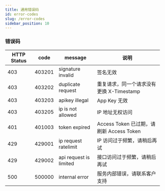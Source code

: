 ```yaml
---
title: 通用错误码
id: error-codes
slug: /error-codes
sidebar_position: 10
---
```


### 错误码

| HTTP Status | code   | message                | 说明                                     |
| ----------- | ------ | ---------------------- | ---------------------------------------- |
| 403         | 403201 | signature invalid      | 签名无效                                 |
| 403         | 403202 | duplicate request      | 重复请求，同一个请求没有更换 X-Timestamp |
| 403         | 403203 | apikey illegal         | App Key 无效                             |
| 403         | 403205 | ip is not allowed      | IP 地址无权访问                          |
| 401         | 401003 | token expired          | Access Token 已过期，请刷新 Access Token |
| 429         | 429001 | ip request ratelimit   | IP 访问过于频繁，请稍后再试              |
| 429         | 429002 | api request is limited | 接口访问过于频繁，请稍后再试             |
| 500         | 500000 | internal error         | 服务内部错误，请联系客户支持             |
